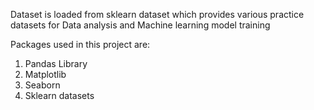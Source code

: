 Dataset is loaded from sklearn dataset which provides various practice datasets for Data analysis and Machine learning model training

Packages used in this project are:
1. Pandas Library
2. Matplotlib
3. Seaborn
4. Sklearn datasets


